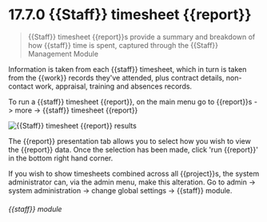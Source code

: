 # 17.7.0    {{Staff}} timesheet {{report}}

> {{Staff}} timesheet {{report}}s provide a summary and breakdown of how {{staff}} time is spent, captured through the {{Staff}} Management Module 

Information is taken from each {{staff}} timesheet, which in turn is taken from the {{work}} records they've attended, plus contract details, non-contact work, appraisal, training and absences records. 

To run a {{staff}} timesheet {{report}}, on the main menu go to {{report}}s -> more -> {{staff}} timesheet {{report}} 

![{{Staff}} timesheet {{report}} results]({{imgpath}}184a.png)

The {{report}} presentation tab allows you to select how you wish to view the {{report}} data. Once the selection has been made, click 'run {{report}}' in the bottom right hand corner. 

If you wish to show timesheets combined across all {{project}}s, the system administrator can, via the admin menu, make this alteration. Go to admin -> system administration -> change global settings -> {{staff}} module. 

###### {{staff}} module


